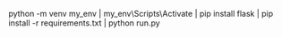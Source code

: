 python -m venv my_env |
my_env\Scripts\Activate |
pip install flask |
pip install -r requirements.txt |
python run.py